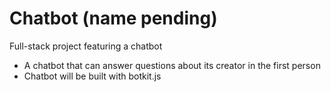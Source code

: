 # Chatbot (name pending)

Full-stack project featuring a chatbot
* A chatbot that can answer questions about its creator in the first person
* Chatbot will be built with botkit.js